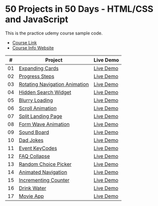 # 50 Projects in 50 Days - HTML/CSS and JavaScript

This is the practice udemy course sample code.

-   [Course Link](https://www.udemy.com/course/50-projects-50-days)
-   [Course Info Website](https://50projects50days.com)


|  #  | Project                                                                                                                     | Live Demo                                                                         |
| :-: | --------------------------------------------------------------------------------------------------------------------------- | --------------------------------------------------------------------------------- |
| 01  | [Expanding Cards](https://github.com/e04ji3w94gj94/50-Projects-In-50-Days---HTML-CSS-JavaScript/tree/main/Day1-ExpandingCards)                             | [Live Demo](https://e04ji3w94gj94.github.io/50-Projects-In-50-Days---HTML-CSS-JavaScript/Day1-ExpandingCards/)               |
| 02  | [Progress Steps](https://github.com/e04ji3w94gj94/50-Projects-In-50-Days---HTML-CSS-JavaScript/tree/main/Day2-ProgressSteps)                               | [Live Demo](https://e04ji3w94gj94.github.io/50-Projects-In-50-Days---HTML-CSS-JavaScript/Day2-ProgressSteps/)                |
| 03  | [Rotating Navigation Animation](https://github.com/e04ji3w94gj94/50-Projects-In-50-Days---HTML-CSS-JavaScript/tree/main/Day3-RotatingNavigation) | [Live Demo](https://e04ji3w94gj94.github.io/50-Projects-In-50-Days---HTML-CSS-JavaScript/Day3-RotatingNavigation/) |
| 04  | [Hidden Search Widget](https://github.com/e04ji3w94gj94/50-Projects-In-50-Days---HTML-CSS-JavaScript/tree/main/Day4-HiddenSearchWidget) | [Live Demo](https://e04ji3w94gj94.github.io/50-Projects-In-50-Days---HTML-CSS-JavaScript/Day4-HiddenSearchWidget/) |
| 05  | [Blurry Loading](https://github.com/e04ji3w94gj94/50-Projects-In-50-Days---HTML-CSS-JavaScript/tree/main/Day5-BlurryLoading) | [Live Demo](https://e04ji3w94gj94.github.io/50-Projects-In-50-Days---HTML-CSS-JavaScript/Day5-BlurryLoading/) |
| 06  | [Scroll Animation](https://github.com/e04ji3w94gj94/50-Projects-In-50-Days---HTML-CSS-JavaScript/tree/main/Day6-ScrollAnimation) | [Live Demo](https://e04ji3w94gj94.github.io/50-Projects-In-50-Days---HTML-CSS-JavaScript/Day6-ScrollAnimation/) |
| 07  | [Split Landing Page](https://github.com/e04ji3w94gj94/50-Projects-In-50-Days---HTML-CSS-JavaScript/tree/main/Day7-SplitLandingPage) | [Live Demo](https://e04ji3w94gj94.github.io/50-Projects-In-50-Days---HTML-CSS-JavaScript/Day7-SplitLandingPage/) |
| 08  | [Form Wave Animation](https://github.com/e04ji3w94gj94/50-Projects-In-50-Days---HTML-CSS-JavaScript/tree/main/Day8-FormWaveAnimation) | [Live Demo](https://e04ji3w94gj94.github.io/50-Projects-In-50-Days---HTML-CSS-JavaScript/Day8-FormWaveAnimation/) |
| 09  | [Sound Board](https://github.com/e04ji3w94gj94/50-Projects-In-50-Days---HTML-CSS-JavaScript/tree/main/Day9-SoundBoard) | [Live Demo](https://e04ji3w94gj94.github.io/50-Projects-In-50-Days---HTML-CSS-JavaScript/Day9-SoundBoard/) |
| 10  | [Dad Jokes](https://github.com/e04ji3w94gj94/50-Projects-In-50-Days---HTML-CSS-JavaScript/tree/main/Day10-DadJokes) | [Live Demo](https://e04ji3w94gj94.github.io/50-Projects-In-50-Days---HTML-CSS-JavaScript/Day10-DadJokes/) |
| 11  | [Event KeyCodes](https://github.com/e04ji3w94gj94/50-Projects-In-50-Days---HTML-CSS-JavaScript/tree/main/Day11-EventKeyCodes) | [Live Demo](https://e04ji3w94gj94.github.io/50-Projects-In-50-Days---HTML-CSS-JavaScript/Day11-EventKeyCodes/) |
| 12  | [FAQ Collapse](https://github.com/e04ji3w94gj94/50-Projects-In-50-Days---HTML-CSS-JavaScript/tree/main/Day12-FAQCollapse) | [Live Demo](https://e04ji3w94gj94.github.io/50-Projects-In-50-Days---HTML-CSS-JavaScript/Day12-FAQCollapse/) |
| 13  | [Random Choice Picker](https://github.com/e04ji3w94gj94/50-Projects-In-50-Days---HTML-CSS-JavaScript/tree/main/Day13-RandomChoicePicker) | [Live Demo](https://e04ji3w94gj94.github.io/50-Projects-In-50-Days---HTML-CSS-JavaScript/Day13-RandomChoicePicker/) |
| 14  | [Animated Navigation](https://github.com/e04ji3w94gj94/50-Projects-In-50-Days---HTML-CSS-JavaScript/tree/main/Day14-AnimatedNavigation) | [Live Demo](https://e04ji3w94gj94.github.io/50-Projects-In-50-Days---HTML-CSS-JavaScript/Day14-AnimatedNavigation/) |
| 15  | [Incrementing Counter](https://github.com/e04ji3w94gj94/50-Projects-In-50-Days---HTML-CSS-JavaScript/tree/main/Day15-IncrementingCounter) | [Live Demo](https://e04ji3w94gj94.github.io/50-Projects-In-50-Days---HTML-CSS-JavaScript/Day15-IncrementingCounter/) |
| 16  | [Drink Water](https://github.com/e04ji3w94gj94/50-Projects-In-50-Days---HTML-CSS-JavaScript/tree/main/Day16-DrinkWater) | [Live Demo](https://e04ji3w94gj94.github.io/50-Projects-In-50-Days---HTML-CSS-JavaScript/Day16-DrinkWater/) |
| 17  | [Movie App](https://github.com/e04ji3w94gj94/50-Projects-In-50-Days---HTML-CSS-JavaScript/tree/main/Day17-MovieApp) | [Live Demo](https://e04ji3w94gj94.github.io/50-Projects-In-50-Days---HTML-CSS-JavaScript/Day17-MovieApp/) |